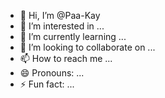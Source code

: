 - 👋 Hi, I’m @Paa-Kay
- 👀 I’m interested in ...
- 🌱 I’m currently learning ...
- 💞️ I’m looking to collaborate on ...
- 📫 How to reach me ...
- 😄 Pronouns: ...
- ⚡ Fun fact: ...

<!---
Paa-Kay/Paa-Kay is a ✨ special ✨ repository because its `README.md` (this file) appears on your GitHub profile.
You can click the Preview link to take a look at your changes.
--->
